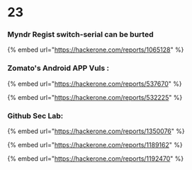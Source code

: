 # 23

### Myndr Regist switch-serial can be burted 

{% embed url="https://hackerone.com/reports/1065128" %}





### Zomato's Android APP Vuls :

{% embed url="https://hackerone.com/reports/537670" %}

{% embed url="https://hackerone.com/reports/532225" %}



### Github Sec Lab:

{% embed url="https://hackerone.com/reports/1350076" %}





{% embed url="https://hackerone.com/reports/1189162" %}

{% embed url="https://hackerone.com/reports/1192470" %}



